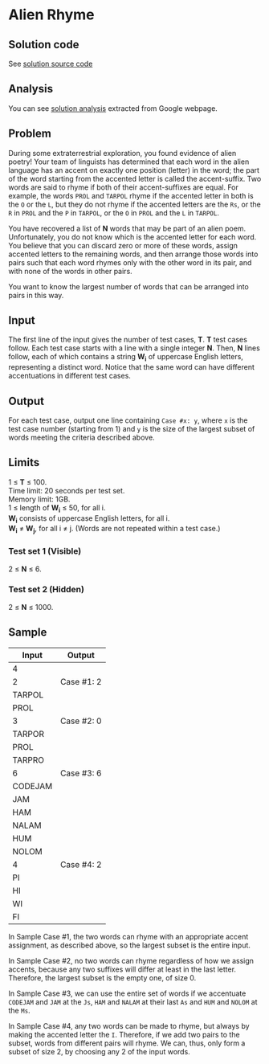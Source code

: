 # Alien Rhyme

## Solution code

See [solution source code](/Round%201A/Alien%20Rhyme/solution.js)

## Analysis

You can see [solution analysis](/Round%201A/Alien%20Rhyme/analysis.md) extracted from Google webpage.

## Problem

During some extraterrestrial exploration, you found evidence of alien poetry! Your team of linguists has determined that each word in the alien language has an accent on exactly one position (letter) in the word; the part of the word starting from the accented letter is called the accent-suffix. Two words are said to rhyme if both of their accent-suffixes are equal. For example, the words `PROL` and `TARPOL` rhyme if the accented letter in both is the `O` or the `L`, but they do not rhyme if the accented letters are the `Rs`, or the `R` in `PROL` and the `P` in `TARPOL`, or the `O` in `PROL` and the `L` in `TARPOL`.

You have recovered a list of **N** words that may be part of an alien poem. Unfortunately, you do not know which is the accented letter for each word. You believe that you can discard zero or more of these words, assign accented letters to the remaining words, and then arrange those words into pairs such that each word rhymes only with the other word in its pair, and with none of the words in other pairs.

You want to know the largest number of words that can be arranged into pairs in this way.

## Input

The first line of the input gives the number of test cases, **T**. **T** test cases follow. Each test case starts with a line with a single integer **N**. Then, **N** lines follow, each of which contains a string **W<sub>i</sub>** of uppercase English letters, representing a distinct word. Notice that the same word can have different accentuations in different test cases.

## Output

For each test case, output one line containing `Case #x: y`, where `x` is the test case number (starting from 1) and `y` is the size of the largest subset of words meeting the criteria described above.

## Limits

1 ≤ **T** ≤ 100.<br>
Time limit: 20 seconds per test set.<br>
Memory limit: 1GB.<br>
1 ≤ length of **W<sub>i</sub>** ≤ 50, for all i.<br>
**W<sub>i</sub>** consists of uppercase English letters, for all i.<br>
**W<sub>i</sub>** ≠ **W<sub>j</sub>**, for all i ≠ j. (Words are not repeated within a test case.)

### Test set 1 (Visible)

2 ≤ **N** ≤ 6.

### Test set 2 (Hidden)

2 ≤ **N** ≤ 1000.

## Sample

| Input   | Output     |
| ------- | ---------- |
| 4       |            |
| 2       | Case #1: 2 |
| TARPOL  |            |
| PROL    |            |
| 3       | Case #2: 0 |
| TARPOR  |            |
| PROL    |            |
| TARPRO  |            |
| 6       | Case #3: 6 |
| CODEJAM |            |
| JAM     |            |
| HAM     |            |
| NALAM   |            |
| HUM     |            |
| NOLOM   |            |
| 4       | Case #4: 2 |
| PI      |            |
| HI      |            |
| WI      |            |
| FI      |            |

In Sample Case #1, the two words can rhyme with an appropriate accent assignment, as described above, so the largest subset is the entire input.

In Sample Case #2, no two words can rhyme regardless of how we assign accents, because any two suffixes will differ at least in the last letter. Therefore, the largest subset is the empty one, of size 0.

In Sample Case #3, we can use the entire set of words if we accentuate `CODEJAM` and `JAM` at the `Js`, `HAM` and `NALAM` at their last `As` and `HUM` and `NOLOM` at the `Ms`.

In Sample Case #4, any two words can be made to rhyme, but always by making the accented letter the `I`. Therefore, if we add two pairs to the subset, words from different pairs will rhyme. We can, thus, only form a subset of size 2, by choosing any 2 of the input words.
